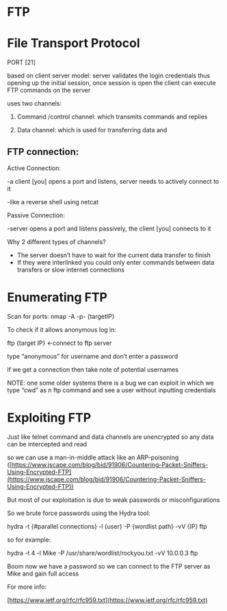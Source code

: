# FTP

# File Transport Protocol

PORT [21]

based on client server model: server validates the login credentials thus opening up the initial session, once session is open the client can execute FTP commands on the server

uses two channels:

1) Command /control channel: which transmits commands and replies

2) Data channel: which is used for transferring data and

## FTP connection:

Active Connection:

-a client [you] opens a port and listens, server needs to actively connect to it

-like a reverse shell using netcat

Passive Connection:

-server opens a port and listens passively, the client [you] connects to it

Why 2 different types of channels?

- The server doesn’t have to wait for the current data transfer to finish
- If they were interlinked you could only enter commands between data transfers or slow internet connections

# Enumerating FTP

Scan for ports: nmap -A -p- {targetIP}

To check if it allows anonymous log in:

ftp {target IP} ←connect to ftp server

type “anonymous” for username and don’t enter a password

if we get a connection then take note of potential usernames

NOTE: one some older systems there is a bug we can exploit in which we type “cwd” as n ftp command and see a user without inputting credentials

# Exploiting FTP

Just like telnet command and data channels are unencrypted so any data can be intercepted and read

so we can use a man-in-middle attack like an ARP-poisoning ([https://www.jscape.com/blog/bid/91906/Countering-Packet-Sniffers-Using-Encrypted-FTP](https://www.jscape.com/blog/bid/91906/Countering-Packet-Sniffers-Using-Encrypted-FTP))

But most of our exploitation is due to weak passwords or misconfigurations

So we brute force passwords using the Hydra tool:

hydra -t {#parallel connections} -l {user} -P {wordlist path} -vV  {IP} ftp

so for example:

hydra -t 4 -l Mike -P /usr/share/wordlist/rockyou.txt -vV 10.0.0.3 ftp

Boom now we have a password so we can connect to the FTP server as Mike and gain full access

For more info:

[https://www.ietf.org/rfc/rfc959.txt](https://www.ietf.org/rfc/rfc959.txt)
